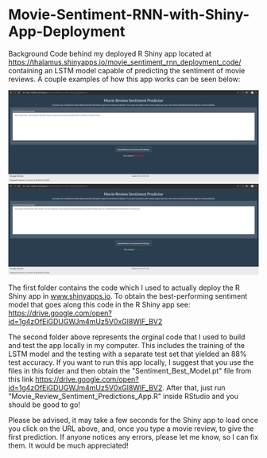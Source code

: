 # Movie-Sentiment-RNN-with-Shiny-App-Deployment
Background Code behind my deployed R Shiny app located at https://thalamus.shinyapps.io/movie_sentiment_rnn_deployment_code/ containing an LSTM model capable of predicting the sentiment of movie reviews. A couple examples of how this app works can be seen below:

![Negative Review](Shiny_App_Example_1.png)
![Positive Review](Shiny_App_Example_2.png)

The first folder contains the code which I used to actually deploy the R Shiny app in www.shinyapps.io. To obtain the best-performing sentiment model that goes along this code in the R Shiny app see: https://drive.google.com/open?id=1g4zOfEiGDUGWJm4mUz5V0xGl8WlF_BV2

The second folder above represents the orginal code that I used to build and test the app locally in my computer. This includes the training of the LSTM model and the testing with a separate test set that yielded an 88% test accuracy. If you want to run this app locally, I suggest that you use the files in this folder and then obtain the "Sentiment_Best_Model.pt" file from this link https://drive.google.com/open?id=1g4zOfEiGDUGWJm4mUz5V0xGl8WlF_BV2. After that, just run "Movie_Review_Sentiment_Predictions_App.R" inside RStudio and you should be good to go!

Please be advised, it may take a few seconds for the Shiny app to load once you click on the URL above, and, once you type a movie review, to give the first prediction. If anyone notices any errors, please let me know, so I can fix them. It would be much appreciated!

